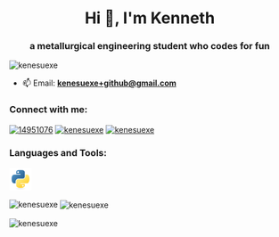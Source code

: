 <h1 align="center">Hi 👋, I'm Kenneth</h1>
<h3 align="center">a metallurgical engineering student who codes for fun</h3>

<p align="left"> <img src="https://komarev.com/ghpvc/?username=kenesuexe&label=Profile%20views&color=0e75b6&style=flat" alt="kenesuexe" /> </p>

- 📫 Email: **kenesuexe+github@gmail.com**

<h3 align="left">Connect with me:</h3>
<p align="left">
<a href="https://stackoverflow.com/users/14951076" target="blank"><img align="center" src="https://raw.githubusercontent.com/rahuldkjain/github-profile-readme-generator/master/src/images/icons/Social/stack-overflow.svg" alt="14951076" height="30" width="40" /></a>
<a href="https://kaggle.com/kenesuexe" target="blank"><img align="center" src="https://raw.githubusercontent.com/rahuldkjain/github-profile-readme-generator/master/src/images/icons/Social/kaggle.svg" alt="kenesuexe" height="30" width="40" /></a>
<a href="https://www.leetcode.com/kenesuexe" target="blank"><img align="center" src="https://raw.githubusercontent.com/rahuldkjain/github-profile-readme-generator/master/src/images/icons/Social/leet-code.svg" alt="kenesuexe" height="30" width="40" /></a>
</p>

<h3 align="left">Languages and Tools:</h3>
<p align="left"> <a href="https://www.python.org" target="_blank" rel="noreferrer"> <img src="https://raw.githubusercontent.com/devicons/devicon/master/icons/python/python-original.svg" alt="python" width="40" height="40"/> </a> </p>

<p><img align="left" src="https://github-readme-stats.vercel.app/api/top-langs?username=kenesuexe&show_icons=true&theme=dark&locale=en&layout=compact" alt="kenesuexe" /></p>

<p>&nbsp;<img align="center" src="https://github-readme-stats.vercel.app/api?username=kenesuexe&show_icons=true&theme=dark&locale=en" alt="kenesuexe" /></p>

<p><img align="center" src="https://github-readme-streak-stats.herokuapp.com/?user=kenesuexe&theme=dark" alt="kenesuexe" /></p>
